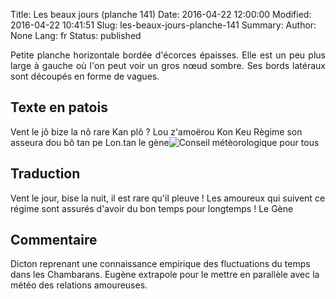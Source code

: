 Title: Les beaux jours (planche 141)
Date: 2016-04-22 12:00:00
Modified: 2016-04-22 10:41:51
Slug: les-beaux-jours-planche-141
Summary: 
Author: None
Lang: fr
Status: published

<p style="text-align:justify;">Petite planche horizontale bordée d'écorces épaisses. Elle est un peu plus large à gauche où l'on peut voir un gros nœud sombre. Ses bords latéraux sont découpés en forme de vagues.</p>

## Texte en patois
Vent le jô bize la nô rare Kan plô ? Lou z'amoërou Kon Keu Règime son asseura dou bô tan pe Lon.tan                                                                                                  								le  gène<img style="float: center;" alt="Conseil métèorologique pour tous" src="{static}/images/planche_141.png">

## Traduction
Vent le jour, bise la nuit, il est rare qu'il pleuve !
Les amoureux qui suivent ce régime sont assurés d'avoir du bon temps pour longtemps !
 Le Gène

## Commentaire
Dicton reprenant une connaissance empirique des fluctuations du temps dans les Chambarans. Eugène extrapole pour le mettre en parallèle avec la météo des relations amoureuses.

